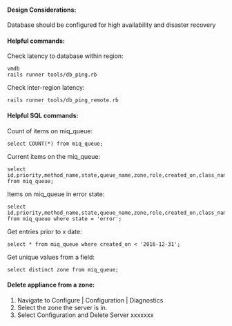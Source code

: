#### Design Considerations:

Database should be configured for high availability and disaster recovery

#### Helpful commands:

Check latency to database within region:

```
vmdb
rails runner tools/db_ping.rb
```

Check inter-region latency:

```
rails runner tools/db_ping_remote.rb
```

#### Helpful SQL commands:

Count of items on miq\_queue:

```
select COUNT(*) from miq_queue;
```

Current items on the miq\_queue:

```
select id,priority,method_name,state,queue_name,zone,role,created_on,class_name from miq_queue;
```

Items on miq\_queue in error state:

```
select id,priority,method_name,state,queue_name,zone,role,created_on,class_name from miq_queue where state = 'error';
```

Get entries prior to x date:

```
select * from miq_queue where created_on < '2016-12-31';
```

Get unique values from a field:

```
select distinct zone from miq_queue;
```

#### Delete appliance from a zone:

1. Navigate to Configure \| Configuration \| Diagnostics
2. Select the zone the server is in.
3. Select Configuration and Delete Server xxxxxxx



